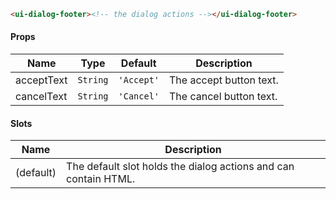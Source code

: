 ```html
<ui-dialog-footer><!-- the dialog actions --></ui-dialog-footer>
```

#### Props

| Name       | Type     | Default    | Description             |
| ---------- | -------- | ---------- | ----------------------- |
| acceptText | `String` | `'Accept'` | The accept button text. |
| cancelText | `String` | `'Cancel'` | The cancel button text. |

#### Slots

| Name      | Description                                                     |
| --------- | --------------------------------------------------------------- |
| (default) | The default slot holds the dialog actions and can contain HTML. |
